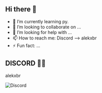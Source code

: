 ## Hi there 👋

- 🌱 I’m currently learning py.
- 👯 I’m looking to collaborate on ...
- 🤔 I’m looking for help with ...
- 📫 How to reach me: Discord --> alekxbr
- ⚡ Fun fact: ...

## DISCORD 🐱‍👤
alekxbr

 ![Discord](https://img.shields.io/badge/discord-3670A0?style=for-the-badge&logo=discord&logoColor=%23FFFFFF)             
